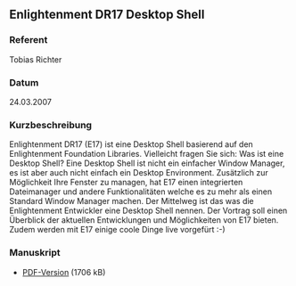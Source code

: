 ## Enlightenment DR17 Desktop Shell


### Referent
Tobias Richter

### Datum
24.03.2007

### Kurzbeschreibung
 Enlightenment DR17 (E17) ist eine Desktop Shell basierend auf den
 Enlightenment Foundation Libraries. Vielleicht fragen Sie sich: Was ist eine
 Desktop Shell? Eine Desktop Shell ist nicht ein einfacher Window Manager, es
 ist aber auch nicht einfach ein Desktop Environment. Zusätzlich zur
 Möglichkeit Ihre Fenster zu managen, hat E17 einen integrierten Dateimanager
 und andere Funktionalitäten welche es zu mehr als einen Standard Window
 Manager machen. Der Mittelweg ist das was die Enlightenment Entwickler eine
 Desktop Shell nennen. Der Vortrag soll einen Überblick der aktuellen
 Entwicklungen und Möglichkeiten von E17 bieten. Zudem werden mit E17 einige
 coole Dinge live vorgefürt :-)


### Manuskript

* [PDF-Version](/download/Vortraege/Enlightenment.pdf) (1706 kB)
